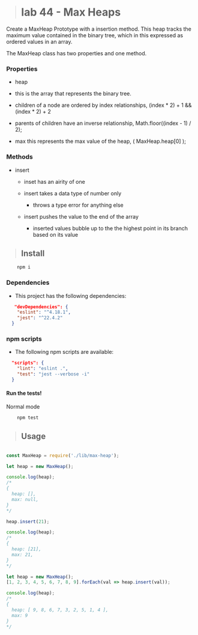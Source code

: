 ># lab 44 - Max Heaps

Create a MaxHeap Prototype with a insertion method.  This heap tracks the maximum value contained in the binary tree, which in this expressed as ordered values in an array. 

The MaxHeap class has two properties and one method.

### Properties

 - heap 

  - this is the array that represents the binary tree.

  - children of a node are ordered by index relationships, (index * 2) + 1 && (index * 2) + 2

  - parents of children have an inverse relationship,  Math.floor((index - 1) / 2);

- max this represents the max value of the heap, ( MaxHeap.heap[0] );


### Methods

- insert

  - inset has an airity of one

  - insert takes a data type of number only

    - throws a type error for anything else
  
  - insert pushes the value to the end of the array 
  
    - inserted values bubble up to the the highest point in its branch based on its value


>## Install

```BASH
    npm i
```

### Dependencies 

- This project has the following dependencies:

```JSON
   "devDependencies": {
    "eslint": "^4.18.1",
    "jest": "^22.4.2"
  }
```

### npm scripts

- The following npm scripts are available:

```JSON
  "scripts": {
    "lint": "eslint .",
    "test": "jest --verbose -i"
  }
```

#### Run the tests!

Normal mode

```BASH
    npm test
```


>## Usage


```JAVASCRIPT

const MaxHeap = require('./lib/max-heap');

let heap = new MaxHeap();

console.log(heap);
/*
{
  heap: [],
  max: null,
}
*/

heap.insert(21);

console.log(heap);
/*
{
  heap: [21],
  max: 21,
}
*/

let heap = new MaxHeap();
[1, 2, 3, 4, 5, 6, 7, 8, 9].forEach(val => heap.insert(val));

console.log(heap);
/*
{
  heap: [ 9, 8, 6, 7, 3, 2, 5, 1, 4 ], 
  max: 9
}
*/



```

